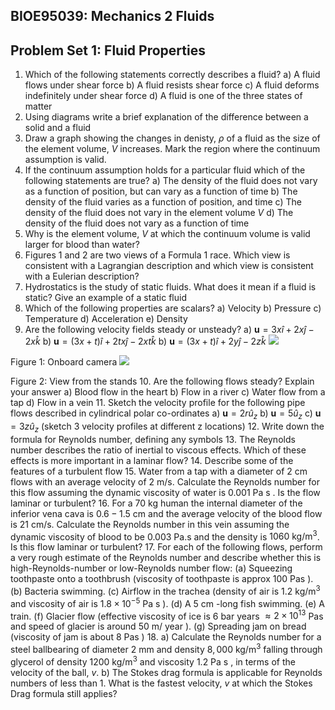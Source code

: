 ## BIOE95039: Mechanics 2 Fluids

## Problem Set 1: Fluid Properties

1. Which of the following statements correctly describes a fluid?
a) A fluid flows under shear force
b) A fluid resists shear force
c) A fluid deforms indefinitely under shear force
d) A fluid is one of the three states of matter
2. Using diagrams write a brief explanation of the difference between a solid and a fluid
3. Draw a graph showing the changes in denisty, $\rho$ of a fluid as the size of the element volume, $V$ increases. Mark the region where the continuum assumption is valid.
4. If the continuum assumption holds for a particular fluid which of the following statements are true?
a) The density of the fluid does not vary as a function of position, but can vary as a function of time
b) The density of the fluid varies as a function of position, and time
c) The density of the fluid does not vary in the element volume $V$
d) The density of the fluid does not vary as a function of time
5. Why is the element volume, $V$ at which the continuum volume is valid larger for blood than water?
6. Figures 1 and 2 are two views of a Formula 1 race. Which view is consistent with a Lagrangian description and which view is consistent with a Eulerian description?
7. Hydrostatics is the study of static fluids. What does it mean if a fluid is static? Give an example of a static fluid
8. Which of the following properties are scalars?
a) Velocity
b) Pressure
c) Temperature
d) Acceleration
e) Density
9. Are the following velocity fields steady or unsteady?
a) $\mathbf{u}=3 x \hat{i}+2 x \hat{j}-2 x \hat{k}$
b) $\mathbf{u}=(3 x+t) \hat{i}+2 t x \hat{j}-2 x t \hat{k}$
b) $\mathbf{u}=(3 x+t) \hat{i}+2 y \hat{j}-2 z \hat{k}$
![](https://cdn.mathpix.com/cropped/2025_07_04_b41bcc42f6f303f464c5g-2.jpg?height=398&width=706&top_left_y=335&top_left_x=681)

Figure 1: Onboard camera
![](media/lalala.jpg)

Figure 2: View from the stands
10. Are the following flows steady? Explain your answer
a) Blood flow in the heart
b) Flow in a river
c) Water flow from a tap
d) Flow in a vein
11. Sketch the velocity profile for the following pipe flows described in cylindrical polar co-ordinates
a) $\mathbf{u}=2 r \hat{u}_{z}$
b) $\mathbf{u}=5 \hat{u}_{z}$
c) $\mathbf{u}=3 z \hat{u}_{z}$ (sketch 3 velocity profiles at different z locations)
12. Write down the formula for Reynolds number, defining any symbols
13. The Reynolds number describes the ratio of inertial to viscous effects. Which of these effects is more important in a laminar flow?
14. Describe some of the features of a turbulent flow
15. Water from a tap with a diameter of 2 cm flows with an average velocity of $2 \mathrm{~m} / \mathrm{s}$. Calculate the Reynolds number for this flow assuming the dynamic viscosity of water is 0.001 Pa s . Is the flow laminar or turbulent?
16. For a 70 kg human the internal diameter of the inferior vena cava is $0.6-1.5 \mathrm{~cm}$ and the average velocity of the blood flow is $21 \mathrm{~cm} / \mathrm{s}$. Calculate the Reynolds number in
this vein assuming the dynamic viscosity of blood to be 0.003 Pa.s and the density is $1060 \mathrm{~kg} / \mathrm{m}^{3}$. Is this flow laminar or turbulent?
17. For each of the following flows, perform a very rough estimate of the Reynolds number and describe whether this is high-Reynolds-number or low-Reynolds number flow:
(a) Squeezing toothpaste onto a toothbrush (viscosity of toothpaste is approx 100 Pas ).
(b) Bacteria swimming.
(c) Airflow in the trachea (density of air is $1.2 \mathrm{~kg} / \mathrm{m}^{3}$ and viscosity of air is $1.8 \times 10^{-5} \mathrm{~Pa} \mathrm{~s}$ ).
(d) A 5 cm -long fish swimming.
(e) A train.
(f) Glacier flow (effective viscosity of ice is 6 bar years $\approx 2 \times 10^{13}$ Pas and speed of glacier is around $50 \mathrm{~m} /$ year ).
(g) Spreading jam on bread (viscosity of jam is about 8 Pas )
18. a) Calculate the Reynolds number for a steel ballbearing of diameter 2 mm and density $8,000 \mathrm{~kg} / \mathrm{m}^{3}$ falling through glycerol of density $1200 \mathrm{~kg} / \mathrm{m}^{3}$ and viscosity 1.2 Pa s , in terms of the velocity of the ball, $v$.
b) The Stokes drag formula is applicable for Reynolds numbers of less than 1. What is the fastest velocity, $v$ at which the Stokes Drag formula still applies?

